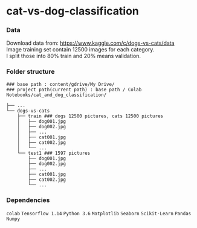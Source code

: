# cat-vs-dog-classification

### Data
Download data from: https://www.kaggle.com/c/dogs-vs-cats/data  
Image training set contain 12500 images for each category.  
I split those into 80% train and 20% means validation.

### Folder structure
```
### base path : content/gdrive/My Drive/
### project path(current path) : base path / Colab Notebooks/cat_and_dog_classification/

├── ...
└── dogs-vs-cats
    ├── train ### dogs 12500 pictures, cats 12500 pictures
    │   ├── dog001.jpg
    │   ├── dog002.jpg
    │   ├── ...
    │   ├── cat001.jpg
    │   ├── cat002.jpg
    │   └── ...
    └── test1 ### 1597 pictures
        ├── dog001.jpg
        ├── dog002.jpg
        ├── ...
        ├── cat001.jpg
        ├── cat002.jpg
        └── ...
```

### Dependencies
  `colab`
  `Tensorflow 1.14`
  `Python 3.6`
  `Matplotlib`
  `Seaborn`
  `Scikit-Learn`
  `Pandas`
  `Numpy`
